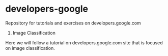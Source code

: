 # developers-google

Repository for tutorials and exercises on developers.google.com

1. Image Classification

Here we will follow a tutorial on developers.google.com site that is focused on image classification.
